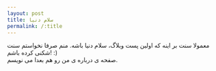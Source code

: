 ```yaml
---
layout: post
title: سلام دنیا
permalink: /:title
---
```

معمولا سنت بر اینه که اولین پست وبلاگ، سلام دنیا باشه. منم صرفا نخواستم سنت شکنی کرده باشم! :)<br />
صفحه ی درباره ی من رو هم بعدا می نویسم.